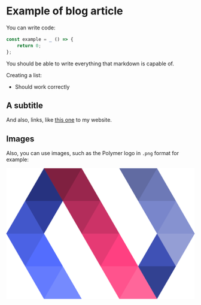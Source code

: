 <!--
    AUTHOR=Kelly
    KEYWORDS=JavaScript,HTML,CSS,BBVA
    LAST_UPDATED=April 25, 2022
-->

# Example of blog article

You can write code:

```javascript
const example = _ () => {
    return 0;
};
```

You should be able to write everything that markdown is capable of.

Creating a list:

- Should work correctly

## A subtitle

And also, links, like [this one](https://k3lly.dev) to my website.

## Images

Also, you can use images, such as the Polymer logo in `.png` format for example:

![Polymer logo](../assets/polymer.png)
